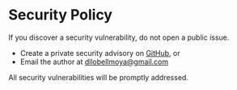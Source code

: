# Security Policy

If you discover a security vulnerability, do not open a public issue.

- Create a private security advisory on [GitHub](https://github.com/dllobell/hooks/security/advisories), or
- Email the author at dllobellmoya@gmail.com

All security vulnerabilities will be promptly addressed.